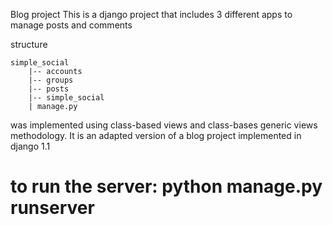 Blog project
This is a django project
that includes 3 different apps to manage posts and comments

structure

    simple_social
        |-- accounts
        |-- groups
        |-- posts
        |-- simple_social
        | manage.py

was implemented using class-based views and class-bases generic views methodology.
It is an adapted version of a blog project implemented in django 1.1

# to run the server: python manage.py runserver